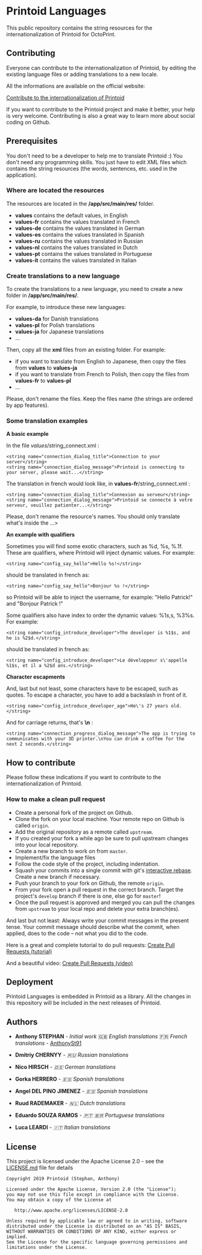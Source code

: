 # Printoid Languages

This public repository contains the string resources for the internationalization of Printoid for OctoPrint.

## Contributing

Everyone can contribute to the internationalization of Printoid, by editing the existing language files or adding translations to a new locale.

All the informations are available on the official website:

[Contribute to the internationalization of Printoid](https://printoid.net/contribute-to-the-internationalization-of-printoid/)

If you want to contribute to the Printoid project and make it better, your help is very welcome. Contributing is also a great way to learn more about social coding on Github.

## Prerequisites

You don't need to be a developer to help me to translate Printoid :) You don't need any programming skills. You just have to edit XML files which contains the string resources (the words, sentences, etc. used in the application).

### Where are located the resources

The resources are located in the **/app/src/main/res/** folder.

- **values** contains the default values, in English
- **values-fr** contains the values translated in French
- **values-de** contains the values translated in German
- **values-es** contains the values translated in Spanish
- **values-ru** contains the values translated in Russian
- **values-nl** contains the values translated in Dutch
- **values-pt** contains the values translated in Portuguese
- **values-it** contains the values translated in Italian

### Create translations to a new language

To create the translations to a new language, you need to create a new folder in **/app/src/main/res/**.

For example, to introduce these new languages:

- **values-da** for Danish translations
- **values-pl** for Polish translations
- **values-ja** for Japanese translations
- ...

Then, copy all the **xml** files from an existing folder. For example:
- if you want to translate from English to Japanese, then copy the files from **values** to **values-ja**
- if you want to translate from French to Polish, then copy the files from **values-fr** to **values-pl**
- ...

Please, don't rename the files. Keep the files name (the strings are ordered by app features).

### Some translation examples

**A basic example**

In the file *values*/string_connect.xml :

```
<string name="connection_dialog_title">Connection to your server</string>
<string name="connection_dialog_message">Printoid is connecting to your server, please wait...</string>
```

The translation in french would look like, in **values-fr**/string_connect.xml :

```
<string name="connection_dialog_title">Connexion au serveur</string>
<string name="connection_dialog_message">Printoid se connecte à votre serveur, veuillez patienter...</string>
```

Please, don't rename the resource's names. You should only translate what's inside the ...> </string>

**An example with qualifiers**

Sometimes you will find some exotic characters, such as %d, %s, %.1f. These are qualifiers, where Printoid will inject dynamic values. For example:

```
<string name="config_say_hello">Hello %s!</string>
```

should be translated in french as:

```
<string name="config_say_hello">Bonjour %s !</string>
```

so Printoid will be able to inject the username, for example: "Hello Patrick!" and "Bonjour Patrick !"

Some qualifiers also have index to order the dynamic values: %1$s, %2$s, %3%s. For example:

```
<string name="config_introduce_developer">The developer is %1$s, and he is %2$d.</string>
```

should be translated in french as:

```
<string name="config_introduce_developer">Le développeur s\'appelle %1$s, et il a %2$d ans.</string>
```

**Character escapments**

And, last but not least, some characters have to be escaped, such as quotes. To escape a character, you have to add a backslash in front of it.

```
<string name="config_introduce_developer_age">He\'s 27 years old.</string>
```

And for carriage returns, that's **\n** :

```
<string name="connection_progress_dialog_message">The app is trying to communicates with your 3D printer.\nYou can drink a coffee for the next 2 seconds.</string>
```

## How to contribute

Please follow these indications if you want to contribute to the internationalization of Printoid.

### How to make a clean pull request

- Create a personal fork of the project on Github.
- Clone the fork on your local machine. Your remote repo on Github is called `origin`.
- Add the original repository as a remote called `upstream`.
- If you created your fork a while ago be sure to pull upstream changes into your local repository.
- Create a new branch to work on from `master`.
- Implement/fix the language files
- Follow the code style of the project, including indentation.
- Squash your commits into a single commit with git's [interactive rebase](https://help.github.com/articles/interactive-rebase). Create a new branch if necessary.
- Push your branch to your fork on Github, the remote `origin`.
- From your fork open a pull request in the correct branch. Target the project's `develop` branch if there is one, else go for `master`!
- Once the pull request is approved and merged you can pull the changes from `upstream` to your local repo and delete
your extra branch(es).

And last but not least: Always write your commit messages in the present tense. Your commit message should describe what the commit, when applied, does to the code – not what you did to the code.

Here is a great and complete tutorial to do pull requests: [Create Pull Requests (tutorial)](https://yangsu.github.io/pull-request-tutorial/)

And a beautiful video: [Create Pull Requests (video)](https://www.youtube.com/watch?v=oFYyTZwMyAg)

## Deployment

Printoid Languages is embedded in Printoid as a library. All the changes in this repository will be included in the next releases of Printoid.

## Authors

* **Anthony STEPHAN** - *Initial work* 🇬🇧 *English translations* 🇫🇷 *French translations* - [AnthonySt91](https://github.com/anthonyst91)

* **Dmitriy CHERNYY** - *🇷🇺 Russian translations*

* **Nico HIRSCH** - *🇩🇪 German translations*

* **Gorka HERRERO** - *🇪🇸 Spanish translations*

* **Angel DEL PINO JIMENEZ** - *🇪🇸 Spanish translations*

* **Ruud RADEMAKER** - *🇳🇱 Dutch translations*

* **Eduardo SOUZA RAMOS** - *🇵🇹 🇧🇷 Portuguese translations*

* **Luca LEARDI** - *🇮🇹 Italian translations*

## License

This project is licensed under the Apache License 2.0 - see the [LICENSE.md](LICENSE.md) file for details

```
Copyright 2019 Printoid (Stephan, Anthony)

Licensed under the Apache License, Version 2.0 (the "License");
you may not use this file except in compliance with the License.
You may obtain a copy of the License at

   http://www.apache.org/licenses/LICENSE-2.0

Unless required by applicable law or agreed to in writing, software
distributed under the License is distributed on an "AS IS" BASIS,
WITHOUT WARRANTIES OR CONDITIONS OF ANY KIND, either express or implied.
See the License for the specific language governing permissions and
limitations under the License.
```

